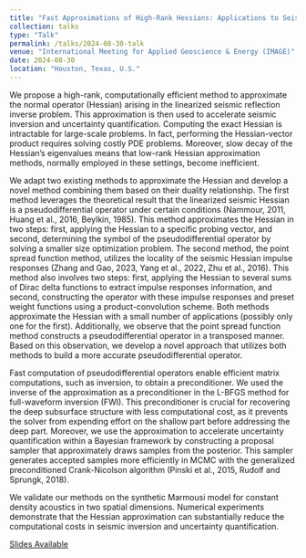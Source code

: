 ```yaml
---
title: "Fast Approximations of High-Rank Hessians: Applications to Seismic Inversion and Uncertainty Quantification"
collection: talks
type: "Talk"
permalink: /talks/2024-08-30-talk
venue: "International Meeting for Applied Geoscience & Energy (IMAGE)"
date: 2024-08-30
location: "Houston, Texas, U.S."
---
```


We propose a high-rank, computationally efficient method to approximate the normal operator (Hessian) arising in the linearized seismic reflection inverse problem. This approximation is then used to accelerate seismic inversion and uncertainty quantification. Computing the exact Hessian is intractable for large-scale problems. In fact, performing the Hessian-vector product requires solving costly PDE problems. Moreover, slow decay of the Hessian’s eigenvalues means that low-rank Hessian approximation methods, normally employed in these settings, become inefficient.

We adapt two existing methods to approximate the Hessian and develop a novel method combining them based on their duality relationship. The first method leverages the theoretical result that the linearized seismic Hessian is a pseudodifferential operator under certain conditions (Nammour, 2011, Huang et al., 2016, Beylkin, 1985). This method approximates the Hessian in two steps: first, applying the Hessian to a specific probing vector, and second, determining the symbol of the pseudodifferential operator by solving a smaller size optimization problem. The second method, the point spread function method, utilizes the locality of the seismic Hessian impulse responses (Zhang and Gao, 2023, Yang et al., 2022, Zhu et al., 2016). This method also involves two steps: first, applying the Hessian to several sums of Dirac delta functions to extract impulse responses information, and second, constructing the operator with these impulse responses and preset weight functions using a product-convolution scheme. Both methods approximate the Hessian with a small number of applications (possibly only one for the first). Additionally, we observe that the point spread function method constructs a pseudodifferential operator in a transposed manner. Based on this observation, we develop a novel approach that utilizes both methods to build a more accurate pseudodifferential operator.

Fast computation of pseudodifferential operators enable efficient matrix computations, such as inversion, to obtain a preconditioner. We used the inverse of the approximation as a preconditioner in the L-BFGS method for full-waveform inversion (FWI). This preconditioner is crucial for recovering the deep subsurface structure with less computational cost, as it prevents the solver from expending effort on the shallow part before addressing the deep part. Moreover, we use the approximation to accelerate uncertainty quantification within a Bayesian framework by constructing a proposal sampler that approximately draws samples from the posterior. This sampler generates accepted samples more efficiently in MCMC with the generalized preconditioned Crank-Nicolson algorithm (Pinski et al., 2015, Rudolf and Sprungk, 2018).

We validate our methods on the synthetic Marmousi model for constant density acoustics in two spatial dimensions. Numerical experiments demonstrate that the Hessian approximation can substantially reduce the computational costs in seismic inversion and uncertainty quantification.

[Slides Available](https://mathewgaohu.github.io/files/image24.pdf)
